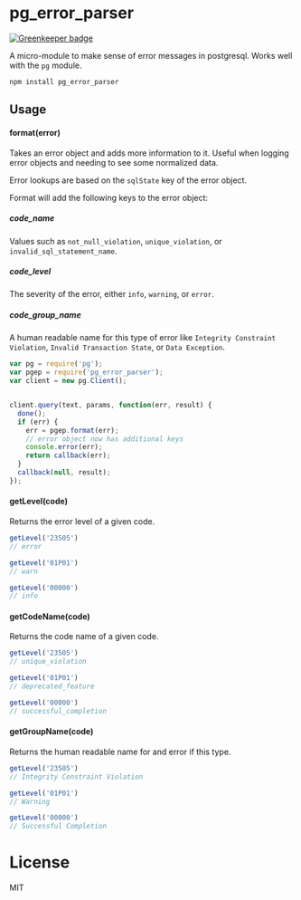 pg_error_parser
===

[![Greenkeeper badge](https://badges.greenkeeper.io/kiernanmcgowan/pg_error_parser.svg)](https://greenkeeper.io/)

A micro-module to make sense of error messages in postgresql. Works well with the `pg` module.

```
npm install pg_error_parser
```

Usage
---

#### format(error)

Takes an error object and adds more information to it. Useful when logging error objects and needing to see some normalized data.

Error lookups are based on the `sqlState` key of the error object.

Format will add the following keys to the error object:

##### code_name

Values such as `not_null_violation`, `unique_violation`, or `invalid_sql_statement_name`.

##### code_level

The severity of the error, either `info`, `warning`, or `error`.

##### code_group_name

A human readable name for this type of error like `Integrity Constraint Violation`, `Invalid Transaction State`, or `Data Exception`.


```js
var pg = require('pg');
var pgep = require('pg_error_parser');
var client = new pg.Client();


client.query(text, params, function(err, result) {
  done();
  if (err) {
    err = pgep.format(err);
    // error object now has additional keys
    console.error(err);
    return callback(err);
  }
  callback(null, result);
});

```

#### getLevel(code)

Returns the error level of a given code.

```js
getLevel('23505')
// error

getLevel('01P01')
// warn

getLevel('00000')
// info
```

#### getCodeName(code)

Returns the code name of a given code.

```js
getLevel('23505')
// unique_violation

getLevel('01P01')
// deprecated_feature

getLevel('00000')
// successful_completion
```

#### getGroupName(code)

Returns the human readable name for and error if this type.

```js
getLevel('23505')
// Integrity Constraint Violation

getLevel('01P01')
// Warning

getLevel('00000')
// Successful Completion
```

License
===

MIT